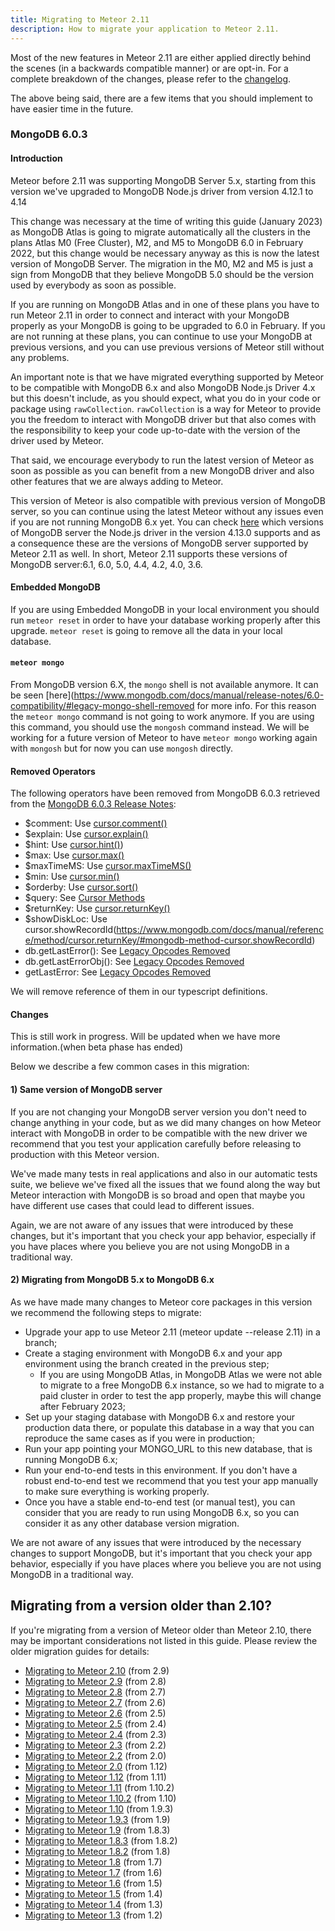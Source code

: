 ```yaml
---
title: Migrating to Meteor 2.11
description: How to migrate your application to Meteor 2.11.
---
```


Most of the new features in Meteor 2.11 are either applied directly behind the scenes (in a backwards compatible manner) or are opt-in. For a complete breakdown of the changes, please refer to the [changelog](http://docs.meteor.com/changelog.html).

The above being said, there are a few items that you should implement to have easier time in the future.

<h3 id="mongo-5">MongoDB 6.0.3</h3>

#### Introduction
Meteor before 2.11 was supporting MongoDB Server 5.x, starting from this version we've upgraded to MongoDB Node.js driver from version 4.12.1 to 4.14

This change was necessary at the time of writing this guide (January 2023) as MongoDB Atlas is going to migrate automatically all the clusters in the plans Atlas M0 (Free Cluster), M2, and M5 to MongoDB 6.0 in February 2022, but this change would be necessary anyway as this is now the latest version of MongoDB Server. The migration in the M0, M2 and M5 is just a sign from MongoDB that they believe MongoDB 5.0 should be the version used by everybody as soon as possible.

If you are running on MongoDB Atlas and in one of these plans you have to run Meteor 2.11 in order to connect and interact with your MongoDB properly as your MongoDB is going to be upgraded to 6.0 in February. If you are not running at these plans, you can continue to use your MongoDB at previous versions, and you can use previous versions of Meteor still without any problems.

An important note is that we have migrated everything supported by Meteor to be compatible with MongoDB 6.x and also MongoDB Node.js Driver 4.x but this doesn't include, as you should expect, what you do in your code or package using `rawCollection`. `rawCollection` is a way for Meteor to provide you the freedom to interact with MongoDB driver but that also comes with the responsibility to keep your code up-to-date with the version of the driver used by Meteor.

That said, we encourage everybody to run the latest version of Meteor as soon as possible as you can benefit from a new MongoDB driver and also other features that we are always adding to Meteor.

This version of Meteor is also compatible with previous version of MongoDB server, so you can continue using the latest Meteor without any issues even if you are not running MongoDB 6.x yet. You can check [here](https://docs.mongodb.com/drivers/node/current/compatibility/) which versions of MongoDB server the Node.js driver in the version 4.13.0 supports and as a consequence these are the versions of MongoDB server supported by Meteor 2.11 as well. In short, Meteor 2.11 supports these versions of MongoDB server:6.1, 6.0, 5.0, 4.4, 4.2, 4.0, 3.6.

#### Embedded MongoDB

If you are using Embedded MongoDB in your local environment you should run `meteor reset` in order to have your database working properly after this upgrade. `meteor reset` is going to remove all the data in your local database.

#### ```meteor mongo```

From MongoDB version 6.X, the `mongo` shell is not available anymore. It can be seen [here](https://www.mongodb.com/docs/manual/release-notes/6.0-compatibility/#legacy-mongo-shell-removed for more info.
For this reason the `meteor mongo` command is not going to work anymore. If you are using this command, you should use the `mongosh` command instead.
We will be working for a future version of Meteor to have `meteor mongo` working again with `mongosh` but for now you can use `mongosh` directly.

#### Removed Operators

The following operators have been removed from MongoDB 6.0.3 retrieved from the [MongoDB 6.0.3 Release Notes](https://www.mongodb.com/docs/manual/release-notes/6.0-compatibility/#removed-operators):

- $comment: Use [cursor.comment()](https://www.mongodb.com/docs/manual/reference/method/cursor.comment/#mongodb-method-cursor.comment)
- $explain: Use [cursor.explain()](https://www.mongodb.com/docs/manual/reference/method/cursor.explain/#mongodb-method-cursor.explain)
- $hint: Use [cursor.hint()](https://www.mongodb.com/docs/manual/reference/method/cursor.hint/#mongodb-method-cursor.hint))
- $max: Use [cursor.max()](https://www.mongodb.com/docs/manual/reference/method/cursor.max/#mongodb-method-cursor.max)
- $maxTimeMS: Use [cursor.maxTimeMS()](https://www.mongodb.com/docs/manual/reference/method/cursor.maxTimeMS/#mongodb-method-cursor.maxTimeMS)
- $min: Use [cursor.min()](https://www.mongodb.com/docs/manual/reference/method/cursor.min/#mongodb-method-cursor.min)
- $orderby: Use [cursor.sort()](https://www.mongodb.com/docs/manual/reference/method/cursor.sort/#mongodb-method-cursor.sort)
- $query: See [Cursor Methods](https://www.mongodb.com/docs/manual/reference/method/js-cursor/#std-label-doc-cursor-methods)
- $returnKey: Use [cursor.returnKey()](https://www.mongodb.com/docs/manual/reference/method/cursor.returnKey/#mongodb-method-cursor.returnKey)
- $showDiskLoc: Use cursor.showRecordId(https://www.mongodb.com/docs/manual/reference/method/cursor.returnKey/#mongodb-method-cursor.showRecordId)
- db.getLastError(): See [Legacy Opcodes Removed](https://www.mongodb.com/docs/manual/release-notes/6.0-compatibility/#std-label-legacy-op-codes-removed)
- db.getLastErrorObj(): See [Legacy Opcodes Removed](https://www.mongodb.com/docs/manual/release-notes/6.0-compatibility/#std-label-legacy-op-codes-removed)
- getLastError: See [Legacy Opcodes Removed](https://www.mongodb.com/docs/manual/release-notes/6.0-compatibility/#std-label-legacy-op-codes-removed)

We will remove reference of them in our typescript definitions.

#### Changes
This is still work in progress. Will be updated when we have more information.(when beta phase has ended)

Below we describe a few common cases in this migration:

#### 1) Same version of MongoDB server

If you are not changing your MongoDB server version you don't need to change anything in your code, but as we did many changes on how Meteor interact with MongoDB in order to be compatible with the new driver we recommend that you test your application carefully before releasing to production with this Meteor version.

We've made many tests in real applications and also in our automatic tests suite, we believe we've fixed all the issues that we found along the way but Meteor interaction with MongoDB is so broad and open that maybe you have different use cases that could lead to different issues.

Again, we are not aware of any issues that were introduced by these changes, but it's important that you check your app behavior, especially if you have places where you believe you are not using MongoDB in a traditional way.

#### 2) Migrating from MongoDB 5.x to MongoDB 6.x

As we have made many changes to Meteor core packages in this version we recommend the following steps to migrate:
- Upgrade your app to use Meteor 2.11 (meteor update --release 2.11) in a branch;
- Create a staging environment with MongoDB 6.x and your app environment using the branch created in the previous step;
    - If you are using MongoDB Atlas, in MongoDB Atlas we were not able to migrate to a free MongoDB 6.x instance, so we had to migrate to a paid cluster in order to test the app properly, maybe this will change after February 2023;
- Set up your staging database with MongoDB 6.x and restore your production data there, or populate this database in a way that you can reproduce the same cases as if you were in production;
- Run your app pointing your MONGO_URL to this new database, that is running MongoDB 6.x;
- Run your end-to-end tests in this environment. If you don't have a robust end-to-end test we recommend that you test your app manually to make sure everything is working properly.
- Once you have a stable end-to-end test (or manual test), you can consider that you are ready to run using MongoDB 6.x, so you can consider it as any other database version migration.

We are not aware of any issues that were introduced by the necessary changes to support MongoDB, but it's important that you check your app behavior, especially if you have places where you believe you are not using MongoDB in a traditional way.

<h2 id="older-versions">Migrating from a version older than 2.10?</h2>

If you're migrating from a version of Meteor older than Meteor 2.10, there may be important considerations not listed in this guide. Please review the older migration guides for details:

* [Migrating to Meteor 2.10](2.10-migration.html) (from 2.9)
* [Migrating to Meteor 2.9](2.9-migration.html) (from 2.8)
* [Migrating to Meteor 2.8](2.8-migration.html) (from 2.7)
* [Migrating to Meteor 2.7](2.7-migration.html) (from 2.6)
* [Migrating to Meteor 2.6](2.6-migration.html) (from 2.5)
* [Migrating to Meteor 2.5](2.5-migration.html) (from 2.4)
* [Migrating to Meteor 2.4](2.4-migration.html) (from 2.3)
* [Migrating to Meteor 2.3](2.3-migration.html) (from 2.2)
* [Migrating to Meteor 2.2](2.2-migration.html) (from 2.0)
* [Migrating to Meteor 2.0](2.0-migration.html) (from 1.12)
* [Migrating to Meteor 1.12](1.12-migration.html) (from 1.11)
* [Migrating to Meteor 1.11](1.11-migration.html) (from 1.10.2)
* [Migrating to Meteor 1.10.2](1.10.2-migration.html) (from 1.10)
* [Migrating to Meteor 1.10](1.10-migration.html) (from 1.9.3)
* [Migrating to Meteor 1.9.3](1.9.3-migration.html) (from 1.9)
* [Migrating to Meteor 1.9](1.9-migration.html) (from 1.8.3)
* [Migrating to Meteor 1.8.3](1.8.3-migration.html) (from 1.8.2)
* [Migrating to Meteor 1.8.2](1.8.2-migration.html) (from 1.8)
* [Migrating to Meteor 1.8](1.8-migration.html) (from 1.7)
* [Migrating to Meteor 1.7](1.7-migration.html) (from 1.6)
* [Migrating to Meteor 1.6](1.6-migration.html) (from 1.5)
* [Migrating to Meteor 1.5](1.5-migration.html) (from 1.4)
* [Migrating to Meteor 1.4](1.4-migration.html) (from 1.3)
* [Migrating to Meteor 1.3](1.3-migration.html) (from 1.2)
